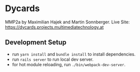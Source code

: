 # Dycards

MMP2a by Maximilian Hajek and Martin Sonnberger.
Live Site: https://dycards.projects.multimediatechnology.at

## Development Setup

- run `yarn install` and `bundle install` to install dependencies.
- run `rails server` to run local dev server.
- for hot module reloading, run `./bin/webpack-dev-server`.
